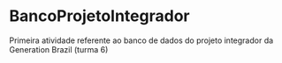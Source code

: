 # BancoProjetoIntegrador
Primeira atividade referente ao banco de dados do projeto integrador da Generation Brazil (turma 6)
